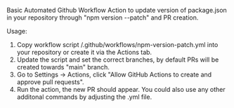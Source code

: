Basic Automated Github Workflow Action to update version of package.json in your repository through "npm version --patch" and PR creation.

Usage:
1. Copy workflow script /.github/workflows/npm-version-patch.yml into your repository or create it via the Actions tab.
2. Update the script and set the correct branches, by default PRs will be created towards "main" branch.
3. Go to Settings -> Actions, click "Allow GitHub Actions to create and approve pull requests".
4. Run the action, the new PR should appear. You could also use any other additonal commands by adjusting the .yml file.
